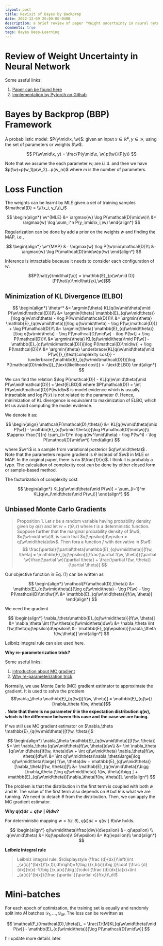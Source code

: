 ```yaml
---
layout: post
title: Revisit of Bayes by Backprop
date: 2022-12-09 20:00:00-0400
description: a brief review of paper 'Weight uncertainty in neural network'
comments: true
tags: Bayes Deep-Learning
---
```

# Review of Weight Uncertainty in Neural Network
Some useful links:
1. [Paper can be found here](https://arxiv.org/abs/1505.05424)
2. [Implementation by Pytorch on Github](https://github.com/JavierAntoran/Bayesian-Neural-Networks)
   
# Bayes by Backprop (BBP) Framework
A probabilistic model: $P(y\mid\x, \w)$: given an input $x\in \mathbb{R}^p, y\in\mathcal{Y}$, using the set of parameters or weights $\w$.

$$
P(\w\mid\x, y) = \frac{P(y\mid\x, \w)p(\w)}{P(y)}
$$

Note that we assume the each parameter $w_i$ are i.i.d. and then we have $p(\w)=p(w_1)p(w_2)...p(w_m)$ where $m$ is the number of parameters.
# Loss Function 
The weights can be learnt by MLE given a set of training samples $\mathcal{D} = \\{\x_i, y_i\\}_i$

$$
\begin{align*}
\w^{MLE} &= \argmax{w} \log P(\mathcal{D}\mid\w)\\
        &= \argmax{w} \log \sum_i^n P(y_i\mid\x_i,\w)
\end{align*}
$$

Regularization can be done by add a prior on the weights $w$ and finding the MAP, i.e.,

$$
\begin{align*}
\w^{MAP} &= \argmax{w} \log P(\w\mid\mathcal{D})\\
        &= \argmax{w} \log P(\mathcal{D}\mid\w)p(\w)
\end{align*}
$$

Inference is intractable because it needs to consider each configuration of $w$.

$$P(\hat{y}\mid\hat{\x}) = \mathbb{E}_{p(\w\mid D)}[P(\hat{y}\mid\hat{\x},\w)]$$

## Minimization of KL Divergence (ELBO)

$$
\begin{align*}
\theta^* &= \argmin{\theta} KL[q(\w\mid\theta)\mid P(\w\mid\mathcal{D})]\\
         &= \argmin{\theta} \mathbb{E}_{q(\w\mid\theta)}[\log q(\w\mid\theta) - \log P(\w\mid\mathcal{D})]\\
         &= \argmin{\theta} \mathbb{E}_{q(\w\mid\theta)}[\log q(\w\mid\theta) - \log P(\w,\mathcal{D})] + \log P(\mathcal{D})\\
         &= \argmin{\theta} \mathbb{E}_{q(\w\mid\theta)}[\log q(\w\mid\theta) - \log P(\mathcal{D}\mid\w) - \log P(\w)] + \log P(\mathcal{D})\\
         &= \argmin{\theta} KL[q(\w\mid\theta)\mid P(\w)] - \mathbb{E}_{q(\w\mid\mathcal{D})}[\log P(\mathcal{D}\mid\w)] + \log P(\mathcal{D})\\
         &= \argmin{\theta} \underbrace{KL[q(\w\mid\theta)\mid P(\w)]}_{\text{complexity cost}} - \underbrace{\mathbb{E}_{q(\w\mid\mathcal{D})}[\log P(\mathcal{D}\mid\w)]}_{\text{likelihood cost}} = -\text{ELBO}
\end{align*}
$$

We can find the relation $\log P(\mathcal{D}) - KL[q(\w\mid\theta)\mid P(\w\mid\mathcal{D})] = \text{ELBO}$  where $P(\mathcal{D}) = \int P(\w\mid\mathcal{D})P(\w)d\w$ is model evidence which is usually intractable and $\log P(\mathcal{D})$ is not related to the parameter $\theta$. Hence, minimization of KL divergence is equivalent to maximization of ELBO, which let us avoid computing the model evidence.


We denote it as:

$$
\begin{align}
\mathcal{F(\mathcal{D},\theta)} &= KL[q(\w\mid\theta)\mid P(\w)] - \mathbb{E}_{q(\w\mid \theta)}[\log P(\mathcal{D}\mid\w)]\\
            &\approx \frac{1}{n} \sum_{i=1}^n \log q(\w^i\mid\theta) - \log P(\w^i) - \log P(\mathcal{D}\mid\w^i)
\end{align}
$$

where $\w^i$ is a sample from variational posterior $q(\w\mid\theta)$ . Note that the parameters require gradient is $\theta$ instead of $\w$ in MLE or MAP.  In the original paper, there is no $\frac{1}{n}$. I think it is probably a typo. The calculation of complexity cost can be done by either closed form or sample-based method.

The factorization of complexity cost:

$$
\begin{align*}
KL[q(\w\mid\theta)\mid P(\w)] = \sum_{i=1}^m KL[q(w_i\mid\theta)\mid P(w_i)]
\end{align*}
$$

## Unbiased Monte Carlo Gradients
>Proposition 1. Let $\epsilon$ be a random variable having probability density given by $q(\epsilon)$ and let $w = t(\theta, \epsilon)$ where $t$ is a deterministic function. Suppose further that the marginal probability density of $\w$, $q(\w\mid\theta)$, is such that $q(\epsilon)d\epsilon = q(\w\mid\theta)d\w$. Then fora a function $f$ with derivative in $\w$:
$$
\frac{\partial}{\partial\theta}\mathbb{E}_{q(w\mid\theta)}[f(w, \theta] = \mathbb{E}_{q(\epsilon)}[\frac{\partial f(\w, \theta)}{\partial \w}\frac{\partial \w}{\partial \theta} + \frac{\partial f(\w, \theta)}{\partial \theta}]
$$

Our objective function in Eq. (1) can be written as 

$$
\begin{align*}
\mathcal{F(\mathcal{D},\theta)} &= \mathbb{E}_{q(\w\mid\theta)}[\log q(\w\mid\theta) - \log P(\w) - \log P(\mathcal{D}\mid\w)]\\
                                &= \mathbb{E}_{q(\w\mid\theta)}[f(\w, \theta)]
\end{align*}
$$

We need the gradient

$$
\begin{align*}
\nabla_\theta\mathbb{E}_{q(\w\mid\theta)}[f(\w, \theta)] &=  \nabla_\theta \int f(\w,\theta)q(\w\mid\theta)d\w\\
&= \nabla_\theta \int f(w,\theta)q(\epsilon)d\epsilon\\
&= \mathbb{E}_{q(\epsilon)}[\nabla_\theta f(\w,\theta)]
\end{align*}
$$

Leibniz integral rule can also used here.

**Why re-parameterization trick?**

Some useful links:
1. [Introduction about MC gradient](https://pillowlab.wordpress.com/2020/12/20/monte-carlo-gradient-estimators/)
2. [Why re-parameterization trick](https://gregorygundersen.com/blog/2018/04/29/reparameterization/)

Normally, we use Monte Carlo (MC) gradient estimator to approximate the gradient. It is used to solve the problem $$\nabla_\theta \mathbb{E}_{q(\w)}[f(\w, \theta)] = \mathbb{E}_{q(\w)}[\nabla_\theta f(\w, \theta)]$$. **Note that there is no parameter $\theta$ in the expectation distribution $q(w)$, which is the difference between this case and the case we are facing.**

If we still use MC gradient estimator on $\nabla_\theta \mathbb{E}_{q(\w\mid\theta)}[f(\w, \theta)]$: 

$$
\begin{align*}
\nabla_\theta \mathbb{E}_{q(\w\mid\theta)}[f(\w, \theta)] &= \int \nabla_\theta [q(\w\mid\theta)f(\w, \theta)]d\w\\
&= \int \nabla_\theta [q(\w\mid\theta)]f(\w, \theta)d\w + \int q(\w\mid\theta) \nabla_\theta[f(\w, \theta)]d\w\\
&= \int q(\w\mid\theta)\nabla_\theta\large[\log q(\w\mid\theta)\large] f(\w, \theta)dw + \mathbb{E}_{q(\w\mid\theta)}[\nabla_\theta[f(w, \theta)]]\\
&= \mathbb{E}_{q(\w\mid\theta)}\bigg [\nabla_\theta [\log q(\w\mid\theta)] f(\w, \theta)\bigg ] + \mathbb{E}_{q(\w\mid\theta)}[\nabla_\theta[f(\w, \theta)]].
\end{align*}
$$

The problem is that the distribution in the first term is coupled with both $w$ and $\theta$. The value of the first term also depends on $\theta$ but $\theta$ is what we are tunning. We need to detach $\theta$ from the distribution. Then, we can apply the MC gradient estimator. 

**Why $q(\epsilon)d\epsilon = q(w\mid\theta)dw$?**

For deterministic mapping $w = t(\epsilon, \theta)$, $q(\epsilon)d\epsilon = q(w\mid\theta)dw$ holds. 

$$
\begin{align*}
q(\w\mid\theta)\frac{d\w}{d\epsilon} &= q(\epsilon) \\
q(\w\mid\theta) &= Kq(\epsilon)\\
G(\epsilon) &= Kq(\epsilon)\\
\end{align*}
$$

**Leibniz integral rule**
>Leibniz integral rule:
$\displaystyle {\frac {d}{dx}}\left(\int _{a(x)}^{b(x)}f(x,t)\,dt\right)=f{\big (}x,b(x){\big )}\cdot {\frac {d}{dx}}b(x)-f{\big (}x,a(x){\big )}\cdot {\frac {d}{dx}}a(x)+\int _{a(x)}^{b(x)}{\frac {\partial }{\partial x}}f(x,t)\,dt$

# Mini-batches
For each epoch of optimization, the training set is equally and randomly split into $M$ batches $\mathcal{D}_1,...,\mathcal{D}_M$. The loss can be rewritten as

$$
\mathcal{F_i(\mathcal{D},\theta)}_ = \frac{1}{M}KL[q(\w\mid\theta)\mid P(w)] - \mathbb{E}_{q(\w\mid\theta)}[\log P(\mathcal{D}\mid\w)]
$$

I'll update more details later.



